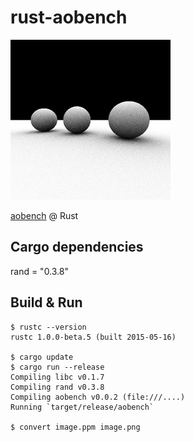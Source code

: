 rust-aobench
============

![aobench](https://raw.githubusercontent.com/sharow/rust-aobench/master/target/imgs/image.png)

[aobench](http://code.google.com/p/aobench/) @ Rust

## Cargo dependencies
rand = "0.3.8"


## Build & Run
```
$ rustc --version
rustc 1.0.0-beta.5 (built 2015-05-16)

$ cargo update
$ cargo run --release
Compiling libc v0.1.7
Compiling rand v0.3.8
Compiling aobench v0.0.2 (file:///....)
Running `target/release/aobench`

$ convert image.ppm image.png

```



